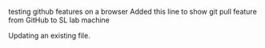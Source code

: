 testing github features on a browser
Added this line to show git pull feature from GitHub to SL lab machine

Updating an existing file. 
